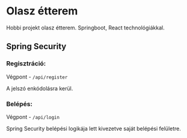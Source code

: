 # Olasz étterem
Hobbi projekt olasz étterem. Springboot, React technológiákkal.

## Spring Security

### Regisztráció:
Végpont - `/api/register`

A jelszó enkódolásra kerül.

### Belépés:
Végpont - `/api/login`  

Spring Security belépési logikája lett kivezetve saját belépési felületre.